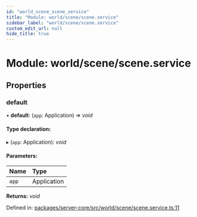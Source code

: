 ```yaml
---
id: "world_scene_scene_service"
title: "Module: world/scene/scene.service"
sidebar_label: "world/scene/scene.service"
custom_edit_url: null
hide_title: true
---
```


# Module: world/scene/scene.service

## Properties

### default

• **default**: (`app`: Application) => *void*

#### Type declaration:

▸ (`app`: Application): *void*

#### Parameters:

Name | Type |
:------ | :------ |
`app` | Application |

**Returns:** *void*

Defined in: [packages/server-core/src/world/scene/scene.service.ts:11](https://github.com/xr3ngine/xr3ngine/blob/716a06460/packages/server-core/src/world/scene/scene.service.ts#L11)
